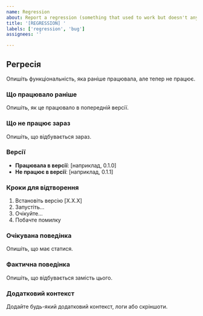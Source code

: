 ```yaml
---
name: Regression
about: Report a regression (something that used to work but doesn't anymore)
title: '[REGRESSION] '
labels: ['regression', 'bug']
assignees: ''

---
```


## Регресія

Опишіть функціональність, яка раніше працювала, але тепер не працює.

### Що працювало раніше

Опишіть, як це працювало в попередній версії.

### Що не працює зараз

Опишіть, що відбувається зараз.

### Версії

- **Працювала в версії**: [наприклад, 0.1.0]
- **Не працює в версії**: [наприклад, 0.1.1]

### Кроки для відтворення

1. Встановіть версію [X.X.X]
2. Запустіть...
3. Очікуйте...
4. Побачте помилку

### Очікувана поведінка

Опишіть, що має статися.

### Фактична поведінка

Опишіть, що відбувається замість цього.

### Додатковий контекст

Додайте будь-який додатковий контекст, логи або скріншоти.
